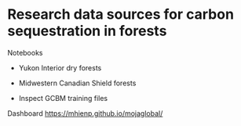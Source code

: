 # Research data sources for carbon sequestration in forests

Notebooks

* Yukon Interior dry forests 

* Midwestern Canadian Shield forests

* Inspect GCBM training files

Dashboard https://mhienp.github.io/mojaglobal/
